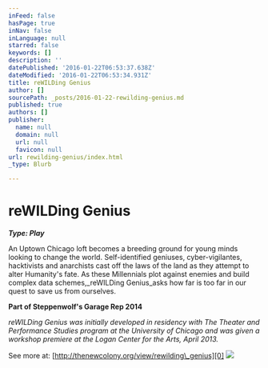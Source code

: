 ```yaml
---
inFeed: false
hasPage: true
inNav: false
inLanguage: null
starred: false
keywords: []
description: ''
datePublished: '2016-01-22T06:53:37.638Z'
dateModified: '2016-01-22T06:53:34.931Z'
title: reWILDing Genius
author: []
sourcePath: _posts/2016-01-22-rewilding-genius.md
published: true
authors: []
publisher:
  name: null
  domain: null
  url: null
  favicon: null
url: rewilding-genius/index.html
_type: Blurb

---
```

# reWILDing Genius

**_Type: Play_**

An Uptown Chicago loft becomes a breeding ground for young minds looking to change the world. Self-identified geniuses, cyber-vigilantes, hacktivists and anarchists cast off the laws of the land as they attempt to alter Humanity's fate. As these Millennials plot against enemies and build complex data schemes,_reWILDing Genius_asks how far is too far in our quest to save us from ourselves.

**Part of Steppenwolf's Garage Rep 2014**

_reWILDing Genius was initially developed in residency with The Theater and Performance Studies program at the University of Chicago and was given a workshop premiere at the Logan Center for the Arts, April 2013\._

See more at: [http://thenewcolony.org/view/rewilding\_genius][0]
![](https://s3-us-west-2.amazonaws.com/the-grid-img/p/1576866be0d4646fa0ce4d7a404036883264a2f6.png)

[0]: http://thenewcolony.org/view/rewilding_genius